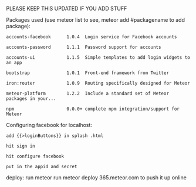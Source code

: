 PLEASE KEEP THIS UPDATED IF YOU ADD STUFF



Packages used (use meteor list to see, meteor add #packagename to add package):



	accounts-facebook      1.0.4  Login service for Facebook accounts

	accounts-password      1.1.1  Password support for accounts

	accounts-ui            1.1.5  Simple templates to add login widgets to an app

	bootstrap              1.0.1  Front-end framework from Twitter

	iron:router            1.0.9  Routing specifically designed for Meteor

	meteor-platform        1.2.2  Include a standard set of Meteor packages in your...

	npm                    0.0.0+ complete npm integration/support for Meteor



Configuring facebook for localhost:

	add {{>loginButtons}} in splash .html

	hit sign in

 	hit configure facebook

 	put in the appid and secret 




 deploy:
 run meteor
 run meteor deploy 365.meteor.com to push it up online

